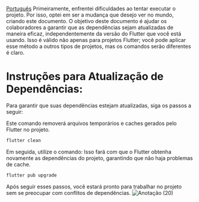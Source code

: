 [Português]([resources/translation/English/Avoid-conflicts.md](https://github.com/elisioMassaqui/flutter_carousel_intro-robotgames-v/blob/main/resources/translation/English/Avoid%20conflicts.md))
Primeiramente, enfrentei dificuldades ao tentar executar o projeto. Por isso, optei em ser a mudança que desejo ver no mundo, criando este documento.
O objetivo deste documento é ajudar os colaboradores a garantir que as dependências sejam atualizadas de maneira eficaz, independentemente da versão do Flutter que você está usando.
Isso é válido não apenas para projetos Flutter; você pode aplicar esse método a outros tipos de projetos, mas os comandos serão diferentes é claro.

# Instruções para Atualização de Dependências:

Para garantir que suas dependências estejam atualizadas, siga os passos a seguir:

Este comando removerá arquivos temporários e caches gerados pelo Flutter no projeto.
```dart
flutter clean
```

Em seguida, utilize o comando:
Isso fará com que o Flutter obtenha novamente as dependências do projeto, garantindo que não haja problemas de cache.
```dart
flutter pub upgrade
```

Após seguir esses passos, você estará pronto para trabalhar no projeto sem se preocupar com conflitos de dependências. 
![Anotação (20)](https://github.com/elisioMassaqui/flutter_carousel_intro-robotgames-v/assets/145590545/32f237f6-1005-4d36-9c93-e91f37f6b463)
